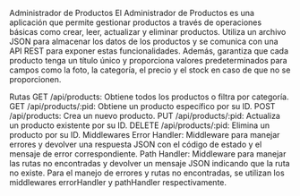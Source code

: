 Administrador de Productos
El Administrador de Productos es una aplicación que permite gestionar productos a través de operaciones básicas como crear, leer, actualizar y eliminar productos. Utiliza un archivo JSON para almacenar los datos de los productos y se comunica con una API REST para exponer estas funcionalidades. Además, garantiza que cada producto tenga un título único y proporciona valores predeterminados para campos como la foto, la categoría, el precio y el stock en caso de que no se proporcionen.

Rutas
GET /api/products: Obtiene todos los productos o filtra por categoría.
GET /api/products/:pid: Obtiene un producto específico por su ID.
POST /api/products: Crea un nuevo producto.
PUT /api/products/:pid: Actualiza un producto existente por su ID.
DELETE /api/products/:pid: Elimina un producto por su ID.
Middlewares
Error Handler: Middleware para manejar errores y devolver una respuesta JSON con el código de estado y el mensaje de error correspondiente.
Path Handler: Middleware para manejar las rutas no encontradas y devolver un mensaje JSON indicando que la ruta no existe.
Para el manejo de errores y rutas no encontradas, se utilizan los middlewares errorHandler y pathHandler respectivamente.

